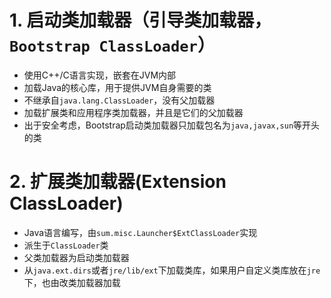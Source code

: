 # 1. 启动类加载器（引导类加载器，`Bootstrap ClassLoader`）

- 使用C++/C语言实现，嵌套在JVM内部
- 加载Java的核心库，用于提供JVM自身需要的类
- 不继承自`java.lang.ClassLoader`，没有父加载器
- 加载扩展类和应用程序类加载器，并且是它们的父加载器
- 出于安全考虑，Bootstrap启动类加载器只加载包名为`java,javax,sun`等开头的类

# 2. 扩展类加载器(Extension ClassLoader)

- Java语言编写，由`sum.misc.Launcher$ExtClassLoader`实现
- 派生于`ClassLoader`类
- 父类加载器为启动类加载器
- 从`java.ext.dirs`或者`jre/lib/ext`下加载类库，如果用户自定义类库放在`jre`下，也由改类加载器加载


